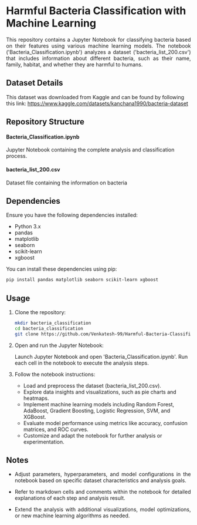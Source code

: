 # Harmful Bacteria Classification with Machine Learning
<div align="justify">
This repository contains a Jupyter Notebook for classifying bacteria based on their features using various machine learning models. The notebook ('Bacteria_Classification.ipynb') analyzes a dataset ('bacteria_list_200.csv') that includes information about different bacteria, such as their name, family, habitat, and whether they are harmful to humans.
</div>

## Dataset Details

This dataset was downloaded from Kaggle and can be found by following this link: [https://www.kaggle.com/datasets/kanchana1990/bacteria-dataset
](url)

## Repository Structure

#### Bacteria_Classification.ipynb
Jupyter Notebook containing the complete analysis and classification process.

#### bacteria_list_200.csv
Dataset file containing the information on bacteria

## Dependencies

Ensure you have the following dependencies installed:

- Python 3.x
- pandas
- matplotlib
- seaborn
- scikit-learn
- xgboost

You can install these dependencies using pip:

```bash
pip install pandas matplotlib seaborn scikit-learn xgboost
```
## Usage

1. Clone the repository:
   ```bash
   mkdir bacteria_classification
   cd bacteria_classification
   git clone https://github.com/Venkatesh-99/Harmful-Bacteria-Classification.git
   ```

2. Open and run the Jupyter Notebook:
   </div align="justify">
   Launch Jupyter Notebook and open 'Bacteria_Classification.ipynb'. Run each cell in the  notebook to execute the analysis steps.
   </div>

4. Follow the notebook instructions:
    - Load and preprocess the dataset (bacteria_list_200.csv).
    - Explore data insights and visualizations, such as pie charts and heatmaps.
    - Implement machine learning models including Random Forest, AdaBoost, Gradient Boosting, Logistic Regression, SVM, and XGBoost.
    - Evaluate model performance using metrics like accuracy, confusion matrices, and ROC curves.
    - Customize and adapt the notebook for further analysis or experimentation.

## Notes
<div align="justify">

  - Adjust parameters, hyperparameters, and model configurations in the notebook based on specific dataset characteristics and analysis goals.

  - Refer to markdown cells and comments within the notebook for detailed explanations of each step and analysis result.

  - Extend the analysis with additional visualizations, model optimizations, or new machine 
learning algorithms as needed.
</div>

   
